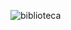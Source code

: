 ![biblioteca](https://github.com/sahrarafaela/projetopaper/assets/90019942/ad35eb4f-d15f-4165-aede-e9e95fa07708)
